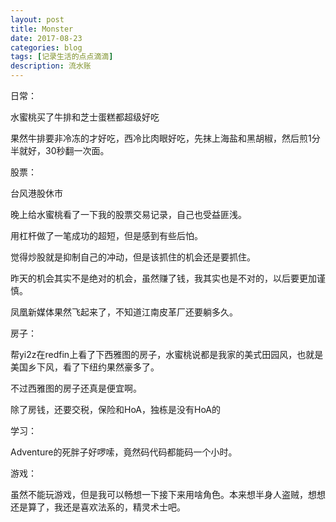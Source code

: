 ```yaml
---
layout: post
title: Monster
date: 2017-08-23
categories: blog
tags: [记录生活的点点滴滴]
description: 流水账
---
```


日常：

水蜜桃买了牛排和芝士蛋糕都超级好吃

果然牛排要非冷冻的才好吃，西冷比肉眼好吃，先抹上海盐和黑胡椒，然后煎1分半就好，30秒翻一次面。

股票：

台风港股休市

晚上给水蜜桃看了一下我的股票交易记录，自己也受益匪浅。

用杠杆做了一笔成功的超短，但是感到有些后怕。

觉得炒股就是抑制自己的冲动，但是该抓住的机会还是要抓住。

昨天的机会其实不是绝对的机会，虽然赚了钱，我其实也是不对的，以后要更加谨慎。

凤凰新媒体果然飞起来了，不知道江南皮革厂还要躺多久。

房子：

帮yi2z在redfin上看了下西雅图的房子，水蜜桃说都是我家的美式田园风，也就是美国乡下风，看了下纽约果然豪多了。

不过西雅图的房子还真是便宜啊。

除了房钱，还要交税，保险和HoA，独栋是没有HoA的

学习：

Adventure的死胖子好啰嗦，竟然码代码都能码一个小时。

游戏：

虽然不能玩游戏，但是我可以畅想一下接下来用啥角色。本来想半身人盗贼，想想还是算了，我还是喜欢法系的，精灵术士吧。

